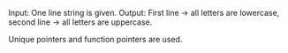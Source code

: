 Input: One line string is given. Output: First line -> all letters are lowercase, second line -> all letters are uppercase.

Unique pointers and function pointers are used.
